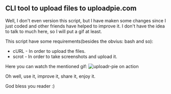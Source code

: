 CLI tool to upload files to uploadpie.com
------------------------------------------

Well, I don't even version this script, but I have maken some changes since
I just coded and other friends have helped to improve it. I don't have the idea to talk 
to much here, so I will put a gif at least.

This script have some requirements(besides the obvius: bash and so):
+ cURL - In order to upload the files.
+ scrot - In order to take screenshots and upload it.

Here you can watch the mentioned gif:
![uploadr-pie on action](animated.gif "Uploadr-pie on Action")

Oh well, use it, improve it, share it, enjoy it.

God bless you reader :)
